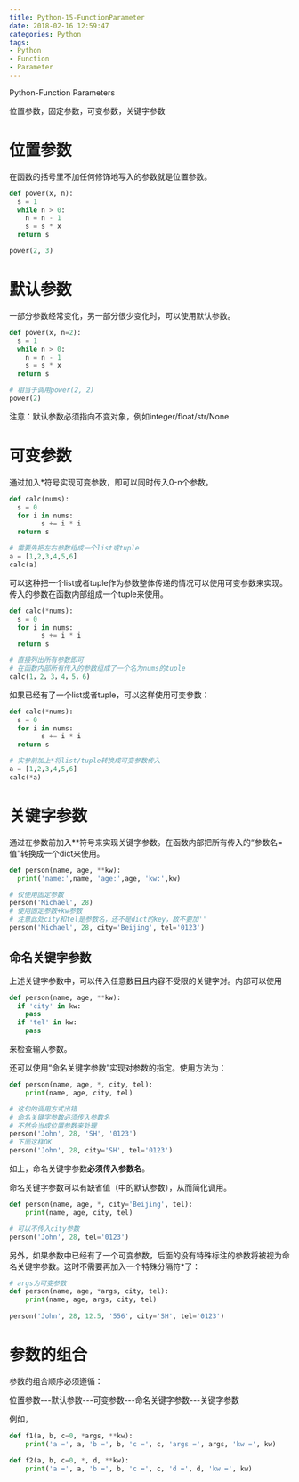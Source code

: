 ```yaml
---
title: Python-15-FunctionParameter
date: 2018-02-16 12:59:47
categories: Python
tags:
- Python
- Function
- Parameter
---
```


Python-Function Parameters

位置参数，固定参数，可变参数，关键字参数

# 位置参数

在函数的括号里不加任何修饰地写入的参数就是位置参数。

```python
def power(x, n):
  s = 1
  while n > 0:
    n = n - 1
    s = s * x
  return s

power(2, 3)
```

# 默认参数

一部分参数经常变化，另一部分很少变化时，可以使用默认参数。

```python
def power(x, n=2):
  s = 1
  while n > 0:
    n = n - 1
    s = s * x
  return s

# 相当于调用power(2, 2)
power(2)
```

注意：默认参数必须指向不变对象，例如integer/float/str/None

# 可变参数

通过加入*符号实现可变参数，即可以同时传入0-n个参数。

```python
def calc(nums):
  s = 0
  for i in nums:
        s += i * i
  return s

# 需要先把左右参数组成一个list或tuple
a = [1,2,3,4,5,6]
calc(a)
```

可以这种把一个list或者tuple作为参数整体传递的情况可以使用可变参数来实现。传入的参数在函数内部组成一个tuple来使用。

```python
def calc(*nums):
  s = 0
  for i in nums:
        s += i * i
  return s

# 直接列出所有参数即可
# 在函数内部所有传入的参数组成了一个名为nums的tuple
calc(1，2，3，4，5，6)
```

如果已经有了一个list或者tuple，可以这样使用可变参数：

```python
def calc(*nums):
  s = 0
  for i in nums:
        s += i * i
  return s

# 实参前加上*将list/tuple转换成可变参数传入
a = [1,2,3,4,5,6]
calc(*a)
```

# 关键字参数

通过在参数前加入**符号来实现关键字参数。在函数内部把所有传入的“参数名=值”转换成一个dict来使用。

```python
def person(name, age, **kw):
  print('name:',name, 'age:',age, 'kw:',kw)

# 仅使用固定参数
person('Michael', 28)
# 使用固定参数+kw参数
# 注意此处city和tel是参数名，还不是dict的key，故不要加''
person('Michael', 28, city='Beijing', tel='0123')
```

## 命名关键字参数

上述关键字参数中，可以传入任意数目且内容不受限的关键字对。内部可以使用

```python
def person(name, age, **kw):
  if 'city' in kw:
    pass
  if 'tel' in kw:
    pass
```

来检查输入参数。

还可以使用“命名关键字参数”实现对参数的指定。使用方法为：

```python
def person(name, age, *, city, tel):
    print(name, age, city, tel)

# 这句的调用方式出错
# 命名关键字参数必须传入参数名
# 不然会当成位置参数来处理
person('John', 28, 'SH', '0123')
# 下面这样OK
person('John', 28, city='SH', tel='0123')
```

如上，命名关键字参数**必须传入参数名**。

命名关键字参数可以有缺省值（中的默认参数），从而简化调用。

```python
def person(name, age, *, city='Beijing', tel):
    print(name, age, city, tel)

# 可以不传入city参数
person('John', 28, tel='0123')
```

另外，如果参数中已经有了一个可变参数，后面的没有特殊标注的参数将被视为命名关键字参数。这时不需要再加入一个特殊分隔符*了：

```python
# args为可变参数
def person(name, age, *args, city, tel):
    print(name, age, args, city, tel)
    
person('John', 28, 12.5, '556', city='SH', tel='0123')
```

# 参数的组合

参数的组合顺序必须遵循：

位置参数---默认参数---可变参数---命名关键字参数---关键字参数

例如，

```python
def f1(a, b, c=0, *args, **kw):
    print('a =', a, 'b =', b, 'c =', c, 'args =', args, 'kw =', kw)

def f2(a, b, c=0, *, d, **kw):
    print('a =', a, 'b =', b, 'c =', c, 'd =', d, 'kw =', kw)
```

